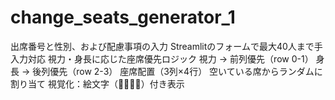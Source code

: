 # change_seats_generator_1
出席番号と性別、および配慮事項の入力  Streamlitのフォームで最大40人まで手入力対応  視力・身長に応じた座席優先ロジック  視力 → 前列優先（row 0-1）  身長 → 後列優先（row 2-3）  座席配置（3列×4行）  空いている席からランダムに割り当て  視覚化：絵文字（🧑‍🎓👩‍🎓）付き表示
